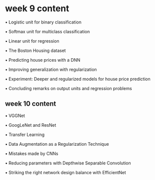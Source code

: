 # week 9 content 

• Logistic unit for binary classification

• Softmax unit for multiclass classification

• Linear unit for regression

• The Boston Housing dataset

• Predicting house prices with a DNN

• Improving generalization with regularization

• Experiment: Deeper and regularized models for house
price prediction

• Concluding remarks on output units and regression
problems


## week 10 content 

• VGGNet

• GoogLeNet and ResNet

• Transfer Learning

• Data Augmentation as a Regularization Technique

• Mistakes made by CNNs

• Reducing parameters with Depthwise Separable Convolution

• Striking the right network design balance with EfficientNet
